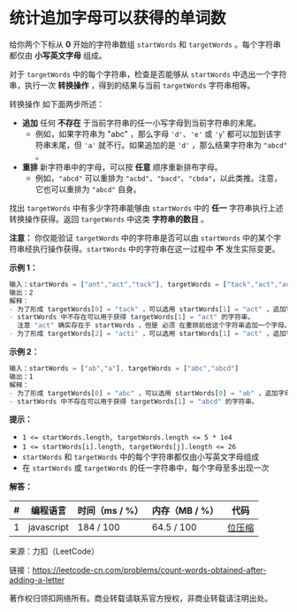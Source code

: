 # 统计追加字母可以获得的单词数

给你两个下标从 **0** 开始的字符串数组 `startWords` 和 `targetWords` 。每个字符串都仅由 **小写英文字母** 组成。

对于 `targetWords` 中的每个字符串，检查是否能够从 `startWords` 中选出一个字符串，执行一次 **转换操作** ，得到的结果与当前 `targetWords` 字符串相等。

转换操作 如下面两步所述：

- **追加** 任何 **不存在** 于当前字符串的任一小写字母到当前字符串的末尾。
  - 例如，如果字符串为 "abc" ，那么字母 `'d'`、`'e'` 或 `'y`' 都可以加到该字符串末尾，但 `'a'` 就不行。如果追加的是 `'d'` ，那么结果字符串为 `"abcd"` 。
- **重排** 新字符串中的字母，可以按 **任意** 顺序重新排布字母。
  - 例如，`"abcd"` 可以重排为 `"acbd"`、`"bacd"`、`"cbda"`，以此类推。注意，它也可以重排为 `"abcd"` 自身。

找出 `targetWords` 中有多少字符串能够由 `startWords` 中的 **任一** 字符串执行上述转换操作获得。返回 `targetWords` 中这类 **字符串的数目** 。

**注意：** 你仅能验证 `targetWords` 中的字符串是否可以由 `startWords` 中的某个字符串经执行操作获得。`startWords`  中的字符串在这一过程中 **不** 发生实际变更。

**示例 1：**

``` javascript
输入：startWords = ["ant","act","tack"], targetWords = ["tack","act","acti"]
输出：2
解释：
- 为了形成 targetWords[0] = "tack" ，可以选用 startWords[1] = "act" ，追加字母 'k' ，并重排 "actk" 为 "tack" 。
- startWords 中不存在可以用于获得 targetWords[1] = "act" 的字符串。
  注意 "act" 确实存在于 startWords ，但是 必须 在重排前给这个字符串追加一个字母。
- 为了形成 targetWords[2] = "acti" ，可以选用 startWords[1] = "act" ，追加字母 'i' ，并重排 "acti" 为 "acti" 自身。
```

**示例 2：**

``` javascript
输入：startWords = ["ab","a"], targetWords = ["abc","abcd"]
输出：1
解释：
- 为了形成 targetWords[0] = "abc" ，可以选用 startWords[0] = "ab" ，追加字母 'c' ，并重排为 "abc" 。
- startWords 中不存在可以用于获得 targetWords[1] = "abcd" 的字符串。
```

**提示：**

- `1 <= startWords.length, targetWords.length <= 5 * 1e4`
- `1 <= startWords[i].length, targetWords[j].length <= 26`
- `startWords` 和 `targetWords` 中的每个字符串都仅由小写英文字母组成
- 在 `startWords` 或 `targetWords` 的任一字符串中，每个字母至多出现一次

**解答：**

**#**|**编程语言**|**时间（ms / %）**|**内存（MB / %）**|**代码**
--|--|--|--|--
1|javascript|184 / 100|64.5 / 100|[位压缩](./javascript/ac_v1.js)

来源：力扣（LeetCode）

链接：https://leetcode-cn.com/problems/count-words-obtained-after-adding-a-letter

著作权归领扣网络所有。商业转载请联系官方授权，非商业转载请注明出处。
